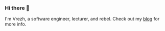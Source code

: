### Hi there 👋

I'm Vrezh, a software engineer, lecturer, and rebel. Check out my [blog](https://oganisyan.com/) for more info.
